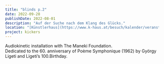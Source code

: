 ```yaml
---
title: "blinds p.2"
date: 2022-09-28
publishDate: 2022-08-01
description: "Auf der Suche nach dem Klang des Glücks." 
location: "[Künstlerhaus](https://www.k-haus.at/besuch/kalender/veranstaltung/1273/blinds-2-musik-im-dunkeln.html), Vienna"
project: kickers
---
```

Audiokinetic installation with The Maneki Foundation.  
Dedicated to the 60. anniversary of Poème Symphonique (1962) by György Ligeti and Ligeti’s 100.Birthday.

